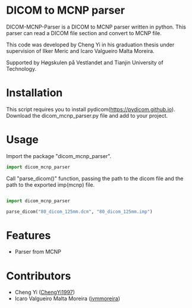 # DICOM to MCNP parser

DICOM-MCNP-Parser is a DICOM to MCNP parser written in python. This parser can read a DICOM file section and convert to MCNP file.

This code was developed by Cheng Yi in his graduation thesis under supervision of Ilker Meric and Icaro Valgueiro Malta Moreira.

Supported by Høgskulen på Vestlandet and Tianjin University of Technology.

# Installation

This script requires you to install pydicom(https://pydicom.github.io).
Download the dicom_mcnp_parser.py file and add to your project.

# Usage

Import the package "dicom_mcnp_parser".

```python
import dicom_mcnp_parser
```

Call "parse_dicom()" function, passing the path to the dicom file and the path to the exported imp(mcnp) file.

```python

import dicom_mcnp_parser

parse_dicom("80_dicom_125mm.dcm", "80_dicom_125mm.imp")

```
# Features

 - Parser from MCNP

# Contributors

* Cheng Yi ([ChengYi1997][])
* Icaro Valgueiro Malta Moreira ([ivmmoreira][])

[ChengYi1997]:            https://github.com/ChengYi1997
[ivmmoreira]:  https://github.com/ivmmoreira
